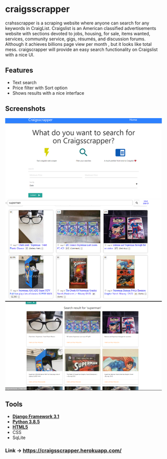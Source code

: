 # craigsscrapper
crahsscrapper is a scraping website where anyone can search for any keywords in CraigList. Craigslist is an American classified advertisements website with sections devoted to jobs, housing, for sale, items wanted, services, community service, gigs, résumés, and discussion forums. Although it achieves billions page view per month , but it looks like total mess. craigscrapper will provide an easy search functionality on Craigslist with a nice UI.

## Features
- Text search
- Price filter with Sort option
- Shows results with a nice interface
## Screenshots
<p align = "center">
    <img src = "home.PNG">
    <img src = "actual_search.PNG">
    <img src = "search.PNG">
</p>
 

## Tools
- **[Django Framework 3.1](https://www.djangoproject.com/)**
- **[Python 3.8.5](https://www.python.org/)** 
- **[HTML5](https://html.com/)**
- CSS
- SqLite
### Link -> https://craigsscrapper.herokuapp.com/
